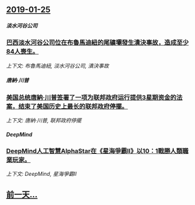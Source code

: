 ## [2019-01-25](/news/2019/01/25/index.md)

##### 淡水河谷公司
### [巴西淡水河谷公司位在布魯馬迪紐的尾礦壩發生潰決事故，造成至少84人喪生。 ](/news/2019/01/25/巴西淡水河谷公司位在布魯馬迪紐的尾礦壩發生潰決事故-造成至少84人喪生.md)
_上下文: 布魯馬迪紐, 淡水河谷公司, 潰決事故_

##### 唐納·川普
### [美国总统唐納·川普签署了一项为联邦政府运行提供3星期资金的法案，结束了美国历史上最长的联邦政府停擺。 ](/news/2019/01/25/美国总统唐納-川普签署了一项为联邦政府运行提供3星期资金的法案-结束了美国历史上最长的联邦政府停擺.md)
_上下文: 唐納·川普, 联邦政府停擺_

##### DeepMind
### [DeepMind人工智慧AlphaStar在《星海爭霸II》以10：1戰勝人類職業玩家。](/news/2019/01/25/DeepMind人工智慧AlphaStar在-星海爭霸II-以10-1戰勝人類職業玩家.md)
_上下文: DeepMind, 星海爭霸II_

## [前一天...](/news/2019/01/23/index.md)

